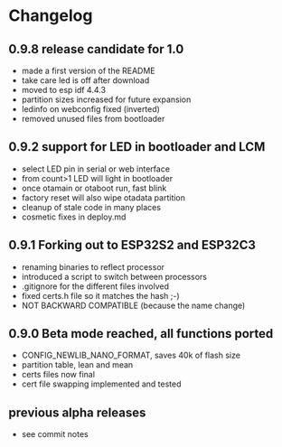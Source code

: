 # Changelog

## 0.9.8 release candidate for 1.0
- made a first version of the README
- take care led is off after download
- moved to esp idf 4.4.3
- partition sizes increased for future expansion
- ledinfo on webconfig fixed (inverted)
- removed unused files from bootloader

## 0.9.2 support for LED in bootloader and LCM
- select LED pin in serial or web interface
- from count>1 LED will light in bootloader
- once otamain or otaboot run, fast blink
- factory reset will also wipe otadata partition
- cleanup of stale code in many places
- cosmetic fixes in deploy.md

## 0.9.1 Forking out to ESP32S2 and ESP32C3
- renaming binaries to reflect processor
- introduced a script to switch between processors
- .gitignore for the different files involved
- fixed certs.h file so it matches the hash ;-)
- NOT BACKWARD COMPATIBLE (because the name change)

## 0.9.0 Beta mode reached, all functions ported
- CONFIG_NEWLIB_NANO_FORMAT, saves 40k of flash size
- partition table, lean and mean
- certs files now final
- cert file swapping implemented and tested

## previous alpha releases
- see commit notes
